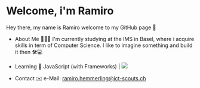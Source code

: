 # Welcome, i'm Ramiro
Hey there, my name is Ramiro welcome to my GitHub page 👋

- About Me 👨🏻‍💻
  I'm currently studying at the IMS in Basel, where i acquire skills in term of Computer Science.
  I like to imagine something and build it then 🛠️💻

- Learning 🧠 
  JavaScript (with Frameworks) |  <img src="https://skillicons.dev/icons?i=git,kubernetes,docker,c,vim" />
  
- Contact ✉️
  e-Mail: ramiro.hemmerling@ict-scouts.ch
